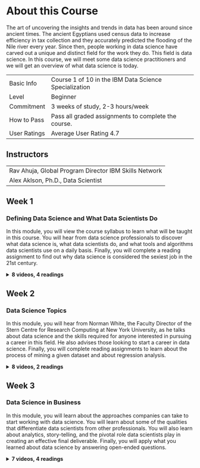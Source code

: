 # **About this Course**

The art of uncovering the insights and trends in data has been around since ancient times. The ancient Egyptians used census data to increase efficiency in tax collection and they accurately predicted the flooding of the Nile river every year. Since then, people working in data science have carved out a unique and distinct field for the work they do. This field is data science. In this course, we will meet some data science practitioners and we will get an overview of what data science is today.

|             |                                                       |
|-------------|-------------------------------------------------------|
|Basic Info   |Course 1 of 10 in the IBM Data Science Specialization  |
|Level        |Beginner                                               |
|Commitment   |3 weeks of study, 2-3 hours/week                       |
|How to Pass  |Pass all graded assignments to complete the course.    |
|User Ratings |Average User Rating 4.7                                | 
## Instructors
|                                                        |  
|--------------------------------------------------------|
|Rav Ahuja, Global Program Director IBM Skills Network   |
|Alex Aklson, Ph.D., Data Scientist                      |


## Week 1

### Defining Data Science and What Data Scientists Do

In this module, you will view the course syllabus to learn what will be taught in this course. You will hear from data science professionals to discover what data science is, what data scientists do, and what tools and algorithms data scientists use on a daily basis. Finally, you will complete a reading assignment to find out why data science is considered the sexiest job in the 21st century.

<details>
<summary><b>8 videos, 4 readings</b></summary>

1. **Reading:** Course Syllabus
2. **Reading:** Professional Certificate Career Support
3. **Video:** What is Data Science?
4. **Video:** Fundamentals of Data Science
5. **Video:** The Many Paths to Data Science
6. **Video:** Advice for New Data Scientists
7. **Ungraded Plugin:** Data Science: The Sexiest Job in the 21st Century
8. **Reading:** Lesson Summary
9. **Video:** A day in the Life of a Data Scientist
10. **Video:** Old problems, new problems, Data Science solutions
11. **Video:** Data Science Topics and Algorithms
12. **Video:** Cloud for Data Science
13. **Discussion Prompt:** Introduce Yourself
14. **Ungraded Plugin:** What Makes Someone a Data Scientist?
15. **Reading:** Lesson Summary
</details>

## Week 2

### Data Science Topics

In this module, you will hear from Norman White, the Faculty Director of the Stern Centre for Research Computing at New York University, as he talks about data science and the skills required for anyone interested in pursuing a career in this field. He also advises those looking to start a career in data science. Finally, you will complete reading assignments to learn about the process of mining a given dataset and about regression analysis.

<details>
<summary><b>8 videos, 2 readings</b></summary>

1. **Video:** Foundations of Big Data
2. **Video:** What is Hadoop?
3. **Video:** How Big Data is Driving Digital Transformation
4. **Video:** Data Science Skills & Big Data
5. **Video:** Data Scientists at New York University
6. **Ungraded Plugin:** Data Mining
7. **Reading:** Lesson Summary
8. **Video:** What's the difference?
9. **Video:** Neural Networks and Deep Learning
10. **Video:** Applications of Machine Learning
11. **Ungraded Plugin:** Regression
12. **Reading:** Lesson Summary
13. **Ungraded Plugin:** Reading: Creat IBM Cloud Account and Watson Studio Instance
14. **Ungraded Plugin:** Exercise: Exploring Data using Watson Studio & Jupyter
</details>

## Week 3

### Data Science in Business

In this module, you will learn about the approaches companies can take to start working with data science. You will learn about some of the qualities that differentiate data scientists from other professionals. You will also learn about analytics, story-telling, and the pivotal role data scientists play in creating an effective final deliverable. Finally, you will apply what you learned about data science by answering open-ended questions.

<details>
<summary><b>7 videos, 4 readings</b></summary>

1. **Video:** How Data Science is saving lives
2. **Video:** How Should Companies Get Started in Data Science?
3. **Video:** Applications of Data Science
4. **Ungraded Plugin:** The Final Deliverable
5. **Reading:** Lesson Summary
6. **Video:** How Can Someone Become a Data Scientist?
7. **Video:** Recruiting for Data Science
8. **Video:** Careers in Data Science
9. **Video:** High School Students and Data Science Careers
10. **Reading:** Lesson Summary
11. **Ungraded Plugin:** The Report Structure
12. **Reading:** Lesson Summary
13. **Reading:** IBM Digital Badge
</details>
